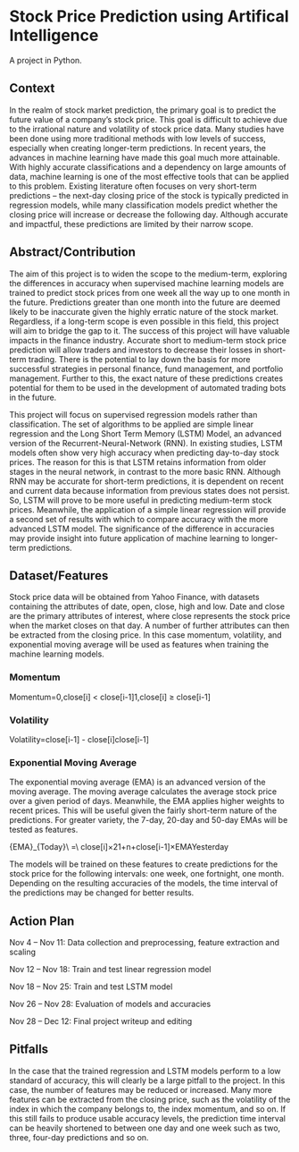 # Stock Price Prediction using Artifical Intelligence
A project in Python.

## Context

In the realm of stock market prediction, the primary goal is to predict the future value of a company’s stock price. This goal is difficult to achieve due to the irrational nature and volatility of stock price data. Many studies have been done using more traditional methods with low levels of success, especially when creating longer-term predictions. In recent years, the advances in machine learning have made this goal much more attainable. With highly accurate classifications and a dependency on large amounts of data, machine learning is one of the most effective tools that can be applied to this problem. Existing literature often focuses on very short-term predictions – the next-day closing price of the stock is typically predicted in regression models, while many classification models predict whether the closing price will increase or decrease the following day. Although accurate and impactful, these predictions are limited by their narrow scope.

## Abstract/Contribution

The aim of this project is to widen the scope to the medium-term, exploring the differences in accuracy when supervised machine learning models are trained to predict stock prices from one week all the way up to one month in the future. Predictions greater than one month into the future are deemed likely to be inaccurate given the highly erratic nature of the stock market. Regardless, if a long-term scope is even possible in this field, this project will aim to bridge the gap to it. The success of this project will have valuable impacts in the finance industry. Accurate short to medium-term stock price prediction will allow traders and investors to decrease their losses in short-term trading. There is the potential to lay down the basis for more successful strategies in personal finance, fund management, and portfolio management. Further to this, the exact nature of these predictions creates potential for them to be used in the development of automated trading bots in the future.

This project will focus on supervised regression models rather than classification. The set of algorithms to be applied are simple linear regression and the Long Short Term Memory (LSTM) Model, an advanced version of the Recurrent-Neural-Network (RNN). In existing studies, LSTM models often show very high accuracy when predicting day-to-day stock prices. The reason for this is that LSTM retains information from older stages in the neural network, in contrast to the more basic RNN. Although RNN may be accurate for short-term predictions, it is dependent on recent and current data because information from previous states does not persist. So, LSTM will prove to be more useful in predicting medium-term stock prices. Meanwhile, the application of a simple linear regression will provide a second set of results with which to compare accuracy with the more advanced LSTM model. The significance of the difference in accuracies may provide insight into future application of machine learning to longer-term predictions.

## Dataset/Features

Stock price data will be obtained from Yahoo Finance, with datasets containing the attributes of date, open, close, high and low. Date and close are the primary attributes of interest, where close represents the stock price when the market closes on that day. A number of further attributes can then be extracted from the closing price. In this case momentum, volatility, and exponential moving average will be used as features when training the machine learning models.

### Momentum
Momentum=0,close[i] < close[i-1]1,close[i] ≥ close[i-1]

### Volatility
Volatility=close[i-1] - close[i]close[i-1]

### Exponential Moving Average
The exponential moving average (EMA) is an advanced version of the moving average. The moving average calculates the average stock price over a given period of days. Meanwhile, the EMA applies higher weights to recent prices. This will be useful given the fairly short-term nature of the predictions. For greater variety, the 7-day, 20-day and 50-day EMAs will be tested as features.

{EMA}_{Today}\ =\ close[i]×21+n+close[i-1]×EMAYesterday

The models will be trained on these features to create predictions for the stock price for the following intervals: one week, one fortnight, one month. Depending on the resulting accuracies of the models, the time interval of the predictions may be changed for better results.

## Action Plan

Nov 4 – Nov 11: Data collection and preprocessing, feature extraction and scaling

Nov 12 – Nov 18: Train and test linear regression model

Nov 18 – Nov 25: Train and test LSTM model

Nov 26 – Nov 28: Evaluation of models and accuracies

Nov 28 – Dec 12: Final project writeup and editing

## Pitfalls

In the case that the trained regression and LSTM models perform to a low standard of accuracy, this will clearly be a large pitfall to the project. In this case, the number of features may be reduced or increased. Many more features can be extracted from the closing price, such as the volatility of the index in which the company belongs to, the index momentum, and so on. If this still fails to produce usable accuracy levels, the prediction time interval can be heavily shortened to between one day and one week such as two, three, four-day predictions and so on.
